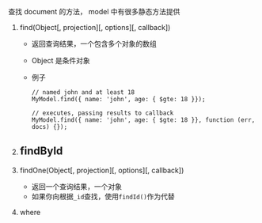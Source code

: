 查找 document 的方法， model 中有很多静态方法提供

1. find(Object[, projection][, options][, callback])

   - 返回查询结果，一个包含多个对象的数组
   - Object 是条件对象
   - 例子

     ```JS
     // named john and at least 18
     MyModel.find({ name: 'john', age: { $gte: 18 }});

     // executes, passing results to callback
     MyModel.find({ name: 'john', age: { $gte: 18 }}, function (err, docs) {});
     ```

2. findById
   -
3. findOne(Object[, projection][, options][, callback])
   - 返回一个查询结果，一个对象
   - 如果你向根据`_id`查找，使用`findId()`作为代替
4. where
